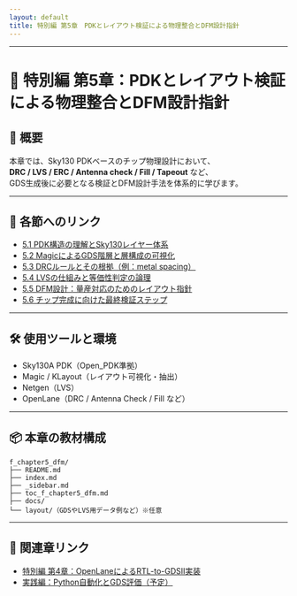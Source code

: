 ```yaml
---
layout: default
title: 特別編 第5章　PDKとレイアウト検証による物理整合とDFM設計指針 
---
```


---

# 🧬 特別編 第5章：PDKとレイアウト検証による物理整合とDFM設計指針

## 📘 概要

本章では、Sky130 PDKベースのチップ物理設計において、  
**DRC / LVS / ERC / Antenna check / Fill / Tapeout** など、  
GDS生成後に必要となる検証とDFM設計手法を体系的に学びます。

---

## 📖 各節へのリンク

- [5.1 PDK構造の理解とSky130レイヤー体系](docs/5_1_pdk_layer.md)
- [5.2 MagicによるGDS階層と層構成の可視化](docs/5_2_magic_gds.md)
- [5.3 DRCルールとその根拠（例：metal spacing）](docs/5_3_drc_check.md)
- [5.4 LVSの仕組みと等価性判定の論理](docs/5_4_lvs_check.md)
- [5.5 DFM設計：量産対応のためのレイアウト指針](docs/5_5_dfm_guideline.md)
- [5.6 チップ完成に向けた最終検証ステップ](docs/5_6_final_check.md)

---

## 🛠️ 使用ツールと環境

- Sky130A PDK（Open_PDK準拠）
- Magic / KLayout（レイアウト可視化・抽出）
- Netgen（LVS）
- OpenLane（DRC / Antenna Check / Fill など）

---

## 📦 本章の教材構成

```
f_chapter5_dfm/
├── README.md
├── index.md
├── _sidebar.md
├── toc_f_chapter5_dfm.md
├── docs/
└── layout/（GDSやLVS用データ例など）※任意
```

---

## 🔗 関連章リンク

- [特別編 第4章：OpenLaneによるRTL-to-GDSII実装](../f_chapter4_openlane/README.md)
- [実践編：Python自動化とGDS評価（予定）](../p_chapter6_practice/README.md)

